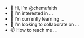 - 👋 Hi, I’m @chemufaith
- 👀 I’m interested in ...
- 🌱 I’m currently learning ...
- 💞️ I’m looking to collaborate on ...
- 📫 How to reach me ...

<!---
chemufaith/chemufaith is a ✨ special ✨ repository because its `README.md` (this file) appears on your GitHub profile.
You can click the Preview link to take a look at your changes.
--->
